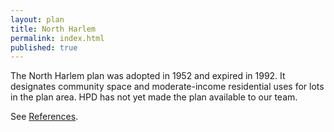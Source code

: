 ```yaml
---
layout: plan
title: North Harlem
permalink: index.html
published: true
---
```


<!---![North Harlem in the Atlas of Urban Renewal](North Harlem.jpg)-->

The North Harlem plan was adopted in 1952 and expired in 1992. It designates community space and moderate-income residential uses for lots in the plan area. HPD has not yet made the plan available to our team.

See [References](http://www.urbanreviewer.org/#page=references.html).